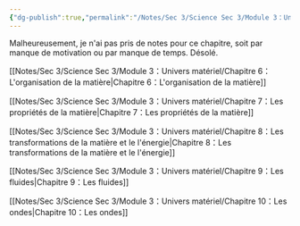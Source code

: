 ```yaml
---
{"dg-publish":true,"permalink":"/Notes/Sec 3/Science Sec 3/Module 3：Univers matériel/"}
---
```


Malheureusement, je n'ai pas pris de notes pour ce chapitre, soit par manque de motivation ou par manque de temps. Désolé.

[[Notes/Sec 3/Science Sec 3/Module 3：Univers matériel/Chapitre 6：L'organisation de la matière\|Chapitre 6：L'organisation de la matière]]

[[Notes/Sec 3/Science Sec 3/Module 3：Univers matériel/Chapitre 7：Les propriétés de la matière\|Chapitre 7：Les propriétés de la matière]]

[[Notes/Sec 3/Science Sec 3/Module 3：Univers matériel/Chapitre 8：Les transformations de la matière et le l'énergie\|Chapitre 8：Les transformations de la matière et le l'énergie]]

[[Notes/Sec 3/Science Sec 3/Module 3：Univers matériel/Chapitre 9：Les fluides\|Chapitre 9：Les fluides]]

[[Notes/Sec 3/Science Sec 3/Module 3：Univers matériel/Chapitre 10：Les ondes\|Chapitre 10：Les ondes]]